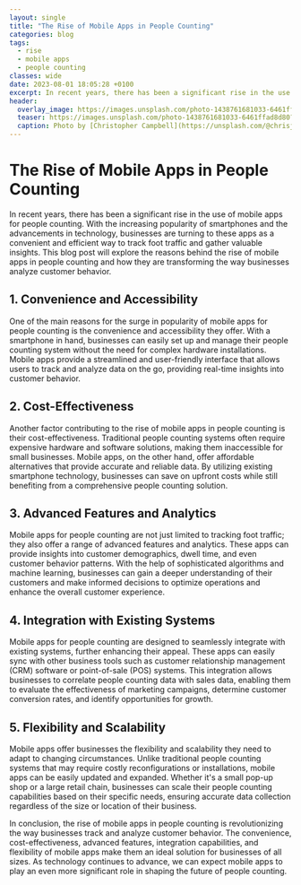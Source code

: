 ```yaml
---
layout: single
title: "The Rise of Mobile Apps in People Counting"
categories: blog
tags:
  - rise
  - mobile apps
  - people counting
classes: wide
date: 2023-08-01 18:05:28 +0100
excerpt: In recent years, there has been a significant rise in the use of mobile apps for people counting.
header:
  overlay_image: https://images.unsplash.com/photo-1438761681033-6461ffad8d80?crop=entropy&cs=tinysrgb&fit=max&fm=jpg&ixid=M3w0Nzk0ODB8MHwxfHNlYXJjaHwyfHxyaXNlJTJDJTIwbW9iaWxlJTIwYXBwcyUyQyUyMHBlb3BsZSUyMGNvdW50aW5nfGVufDB8MHx8fDE2OTA5MDU5MjZ8MA&ixlib=rb-4.0.3&q=80&w=1080
  teaser: https://images.unsplash.com/photo-1438761681033-6461ffad8d80?crop=entropy&cs=tinysrgb&fit=max&fm=jpg&ixid=M3w0Nzk0ODB8MHwxfHNlYXJjaHwyfHxyaXNlJTJDJTIwbW9iaWxlJTIwYXBwcyUyQyUyMHBlb3BsZSUyMGNvdW50aW5nfGVufDB8MHx8fDE2OTA5MDU5MjZ8MA&ixlib=rb-4.0.3&q=80&w=400
  caption: Photo by [Christopher Campbell](https://unsplash.com/@chrisjoelcampbell?utm_source=peoplecounter&utm_medium=referral) on [Unsplash](https://unsplash.com/?utm_source=peoplecounter&utm_medium=referral)
---
```


# The Rise of Mobile Apps in People Counting

In recent years, there has been a significant rise in the use of mobile apps for people counting. With the increasing popularity of smartphones and the advancements in technology, businesses are turning to these apps as a convenient and efficient way to track foot traffic and gather valuable insights. This blog post will explore the reasons behind the rise of mobile apps in people counting and how they are transforming the way businesses analyze customer behavior.

## 1. Convenience and Accessibility

One of the main reasons for the surge in popularity of mobile apps for people counting is the convenience and accessibility they offer. With a smartphone in hand, businesses can easily set up and manage their people counting system without the need for complex hardware installations. Mobile apps provide a streamlined and user-friendly interface that allows users to track and analyze data on the go, providing real-time insights into customer behavior.

## 2. Cost-Effectiveness

Another factor contributing to the rise of mobile apps in people counting is their cost-effectiveness. Traditional people counting systems often require expensive hardware and software solutions, making them inaccessible for small businesses. Mobile apps, on the other hand, offer affordable alternatives that provide accurate and reliable data. By utilizing existing smartphone technology, businesses can save on upfront costs while still benefiting from a comprehensive people counting solution.

## 3. Advanced Features and Analytics

Mobile apps for people counting are not just limited to tracking foot traffic; they also offer a range of advanced features and analytics. These apps can provide insights into customer demographics, dwell time, and even customer behavior patterns. With the help of sophisticated algorithms and machine learning, businesses can gain a deeper understanding of their customers and make informed decisions to optimize operations and enhance the overall customer experience.

## 4. Integration with Existing Systems

Mobile apps for people counting are designed to seamlessly integrate with existing systems, further enhancing their appeal. These apps can easily sync with other business tools such as customer relationship management (CRM) software or point-of-sale (POS) systems. This integration allows businesses to correlate people counting data with sales data, enabling them to evaluate the effectiveness of marketing campaigns, determine customer conversion rates, and identify opportunities for growth.

## 5. Flexibility and Scalability

Mobile apps offer businesses the flexibility and scalability they need to adapt to changing circumstances. Unlike traditional people counting systems that may require costly reconfigurations or installations, mobile apps can be easily updated and expanded. Whether it's a small pop-up shop or a large retail chain, businesses can scale their people counting capabilities based on their specific needs, ensuring accurate data collection regardless of the size or location of their business.

In conclusion, the rise of mobile apps in people counting is revolutionizing the way businesses track and analyze customer behavior. The convenience, cost-effectiveness, advanced features, integration capabilities, and flexibility of mobile apps make them an ideal solution for businesses of all sizes. As technology continues to advance, we can expect mobile apps to play an even more significant role in shaping the future of people counting.